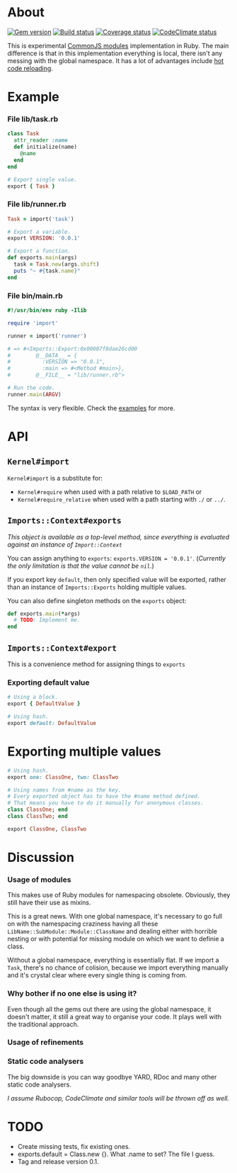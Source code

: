 # About

[![Gem version][GV img]][Gem version]
[![Build status][BS img]][Build status]
[![Coverage status][CS img]][Coverage status]
[![CodeClimate status][CC img]][CodeClimate status]

This is experimental [CommonJS modules](http://wiki.commonjs.org/wiki/Modules) implementation in Ruby. The main difference is that in this implementation everything is local, there isn't any messing with the global namespace. It has a lot of advantages include [hot code reloading](http://romeda.org/blog/2010/01/hot-code-loading-in-nodejs.html).

# Example

### File lib/task.rb

```ruby
class Task
  attr_reader :name
  def initialize(name)
    @name
  end
end

# Export single value.
export { Task }
```

### File lib/runner.rb

```ruby
Task = import('task')

# Export a variable.
export VERSION: '0.0.1'

# Export a function.
def exports.main(args)
  task = Task.new(args.shift)
  puts "~ #{task.name}"
end
```

### File bin/main.rb

```ruby
#!/usr/bin/env ruby -Ilib

require 'import'

runner = import('runner')

# => #<Imports::Export:0x00007f8dae26cd00
#        @__DATA__ = {
#          :VERSION => "0.0.1",
#          :main => #<Method #main>},
#        @__FILE__ = "lib/runner.rb">

# Run the code.
runner.main(ARGV)
```

The syntax is very flexible. Check the [examples](https://github.com/botanicus/commonjs_modules/tree/master/examples) for more.

# API

## `Kernel#import`

`Kernel#import` is a substitute for:

- `Kernel#require` when used with a path relative to `$LOAD_PATH` or
- `Kernel#require_relative` when used with a path starting with `./` or `../`.

## `Imports::Context#exports`

_This object is available as a top-level method, since everything is evaluated against an instance of `Import::Context`_

You can assign anything to `exports`: `exports.VERSION = '0.0.1'`. (_Currently the only limitation is that the value cannot be `nil`._)

If you export key `default`, then only specified value will be exported, rather than an instance of `Imports::Exports` holding multiple values.

You can also define singleton methods on the `exports` object:

```ruby
def exports.main(*args)
  # TODO: Implement me.
end
```

## `Imports::Context#export`

This is a convenience method for assigning things to `exports`

### Exporting default value

```ruby
# Using a block.
export { DefaultValue }

# Using hash.
export default: DefaultValue
```

# Exporting multiple values

```ruby
# Using hash.
export one: ClassOne, two: ClassTwo

# Using names from #name as the key.
# Every exported object has to have the #name method defined.
# That means you have to do it manually for anonymous classes.
class ClassOne; end
class ClassTwo; end

export ClassOne, ClassTwo
```

# Discussion

### Usage of modules

This makes use of Ruby modules for namespacing obsolete. Obviously, they still have their use as mixins.

This is a great news. With one global namespace, it's necessary to go full on with the namespacing craziness having all these `LibName::SubModule::Module::ClassName` and dealing either with horrible nesting or with potential for missing module on which we want to definie a class.

Without a global namespace, everything is essentially flat. If we import a `Task`, there's no chance of colision, because we import everything manually and it's crystal clear where every single thing is coming from.

### Why bother if no one else is using it?

Even though all the gems out there are using the global namespace, it doesn't matter, it still a great way to organise your code. It plays well with the traditional approach.

### Usage of refinements

### Static code analysers

The big downside is you can way goodbye YARD, RDoc and many other static code analysers.

_I assume Rubocop, CodeClimate and similar tools will be thrown off as well._

# TODO

- Create missing tests, fix existing ones.
- exports.default = Class.new {}. What .name to set? The file I guess.
- Tag and release version 0.1.

[Gem version]: https://rubygems.org/gems/commonjs_modules
[Build status]: https://travis-ci.org/botanicus/commonjs_modules
[Coverage status]: https://coveralls.io/github/botanicus/commonjs_modules
[CodeClimate status]: https://codeclimate.com/github/botanicus/commonjs_modules/maintainability

[GV img]: https://badge.fury.io/rb/commonjs_modules.svg
[BS img]: https://travis-ci.org/botanicus/commonjs_modules.svg?branch=master
[CS img]: https://img.shields.io/coveralls/botanicus/commonjs_modules.svg
[CC img]: https://api.codeclimate.com/v1/badges/a99a88d28ad37a79dbf6/maintainability
